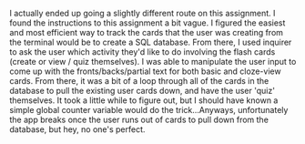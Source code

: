 I actually ended up going a slightly different route on this assignment. I found the instructions to this assignment a bit vague.
I figured the easiest and most efficient way to track the cards that the user was creating from the terminal would be to create
a SQL database. From there, I used inquirer to ask the user which activity they'd like to do involving the flash cards (create
or view / quiz themselves). I was able to manipulate the user input to come up with the fronts/backs/partial text for both
basic and cloze-view cards. From there, it was a bit of a loop through all of the cards in the database to pull the existing
user cards down, and have the user 'quiz' themselves. It took a little while to figure out, but I should have known a simple
global counter variable would do the trick...Anyways, unfortunately the app breaks once the user runs out of cards to pull down
from the database, but hey, no one's perfect.
